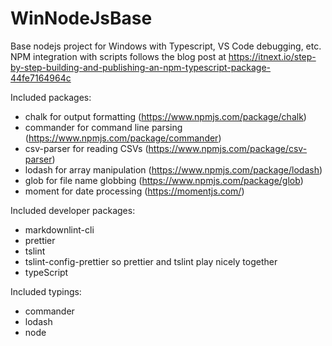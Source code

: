 # WinNodeJsBase

Base nodejs project for Windows with Typescript, VS Code debugging, etc.
NPM integration with scripts follows the blog post at
<https://itnext.io/step-by-step-building-and-publishing-an-npm-typescript-package-44fe7164964c>

Included packages:

- chalk for output formatting (<https://www.npmjs.com/package/chalk>)
- commander for command line parsing (<https://www.npmjs.com/package/commander>)
- csv-parser for reading CSVs (<https://www.npmjs.com/package/csv-parser>)
- lodash for array manipulation (<https://www.npmjs.com/package/lodash>)
- glob for file name globbing (<https://www.npmjs.com/package/glob>)
- moment for date processing (<https://momentjs.com/>)

Included developer packages:

- markdownlint-cli
- prettier
- tslint
- tslint-config-prettier so prettier and tslint play nicely together
- typeScript

Included typings:

- commander
- lodash
- node
